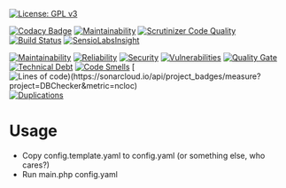 [![License: GPL v3](https://img.shields.io/badge/License-GPL%20v3-blue.svg)](https://www.gnu.org/licenses/gpl-3.0)

[![Codacy Badge](https://api.codacy.com/project/badge/Grade/354f5f8a337c4613a5204eecefedcfc5)](https://www.codacy.com/app/aurelien.riv/DBChecker?utm_source=github.com&amp;utm_medium=referral&amp;utm_content=aurelien-riv/DBChecker&amp;utm_campaign=Badge_Grade)
[![Maintainability](https://api.codeclimate.com/v1/badges/d8f1fb2026c68fde6b91/maintainability)](https://codeclimate.com/github/aurelien-riv/DBChecker/maintainability)
[![Scrutinizer Code Quality](https://scrutinizer-ci.com/g/aurelien-riv/DBChecker/badges/quality-score.png?b=master)](https://scrutinizer-ci.com/g/aurelien-riv/DBChecker/?branch=master)
[![Build Status](https://scrutinizer-ci.com/g/aurelien-riv/DBChecker/badges/build.png?b=master)](https://scrutinizer-ci.com/g/aurelien-riv/DBChecker/build-status/master)
[![SensioLabsInsight](https://insight.sensiolabs.com/projects/80e9a112-5fa1-4326-8583-1c703ecde499/mini.png)](https://insight.sensiolabs.com/projects/80e9a112-5fa1-4326-8583-1c703ecde499)

[![Maintainability](https://sonarcloud.io/api/project_badges/measure?project=DBChecker&metric=sqale_rating)](https://sonarcloud.io/component_measures?id=DBChecker&metric=sqale_rating)
[![Reliability](https://sonarcloud.io/api/project_badges/measure?project=DBChecker&metric=reliability_rating)](https://sonarcloud.io/component_measures?id=DBChecker&metric=reliability_rating)
[![Security](https://sonarcloud.io/api/project_badges/measure?project=DBChecker&metric=security_rating)](https://sonarcloud.io/component_measures?id=DBChecker&metric=security_rating)
[![Vulnerabilities](https://sonarcloud.io/api/project_badges/measure?project=DBChecker&metric=vulnerabilities)](https://sonarcloud.io/component_measures?id=DBChecker&metric=vulnerabilities)
[![Quality Gate](https://sonarcloud.io/api/project_badges/measure?project=DBChecker&metric=bugs)](https://sonarcloud.io/project/issues?id=DBChecker&resolved=false&types=BUG)
[![Technical Debt](https://sonarcloud.io/api/project_badges/measure?project=DBChecker&metric=sqale_index)](https://sonarcloud.io/project/issues?facetMode=effort&id=DBChecker&resolved=false&types=CODE_SMELL)
[![Code Smells](https://sonarcloud.io/api/project_badges/measure?project=DBChecker&metric=code_smells)](https://sonarcloud.io/project/issues?id=DBChecker&resolved=false&types=CODE_SMELL)
[![Lines of code)(https://sonarcloud.io/api/project_badges/measure?project=DBChecker&metric=ncloc)](https://sonarcloud.io/component_measures?id=DBChecker&metric=ncloc)
[![Duplications](https://sonarcloud.io/api/project_badges/measure?project=DBChecker&metric=duplicated_lines_density)](https://sonarcloud.io/component_measures?id=DBChecker&metric=duplicated_lines_density)

# Usage #
- Copy config.template.yaml to config.yaml (or something else, who cares?)
- Run main.php config.yaml
